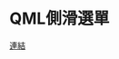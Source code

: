 #  QML側滑選單

[連結](https://blog.csdn.net/zbw1185/article/details/81087875?utm_medium=distribute.pc_relevant_right.none-task-blog-BlogCommendFromMachineLearnPai2-1.nonecase&depth_1-utm_source=distribute.pc_relevant_right.none-task-blog-BlogCommendFromMachineLearnPai2-1.nonecase)

